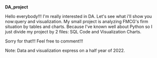 **DA_project**

Hello everybody!!! I'm really interested in DA. Let's see what i'll show you now:query and visualization.
My small project is analyzing FMCG's firm situation by tables and charts. Because I've known well about Python so I just divide my project by 2 files: SQL Code and Visualization Charts. 

Sorry for that!!! Feel free to comment!!!

Note: Data and visualization express on a half year of 2022.
